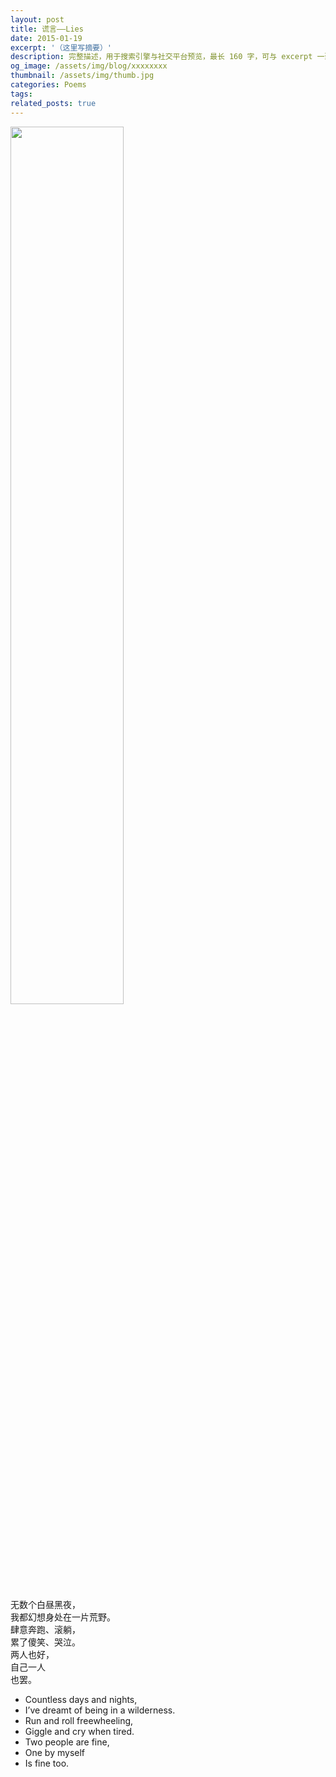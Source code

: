 ```yaml
---
layout: post
title: 谎言——Lies
date: 2015-01-19
excerpt: '（这里写摘要）'
description: 完整描述，用于搜索引擎与社交平台预览，最长 160 字，可与 excerpt 一致
og_image: /assets/img/blog/xxxxxxxx
thumbnail: /assets/img/thumb.jpg
categories: Poems
tags: 
related_posts: true
---
```


<img src="{{ '/assets/img/blog/xxxxxxxx' | relative_url }}" style="width:60%;">

无数个白昼黑夜，  
我都幻想身处在一片荒野。  
肆意奔跑、滚躺，  
累了傻笑、哭泣。  
两人也好，  
自己一人  
也罢。

- Countless days and nights,
- I’ve dreamt of being in a wilderness.
- Run and roll freewheeling,
- Giggle and cry when tired.
- Two people are fine,
- One by myself
- Is fine too.